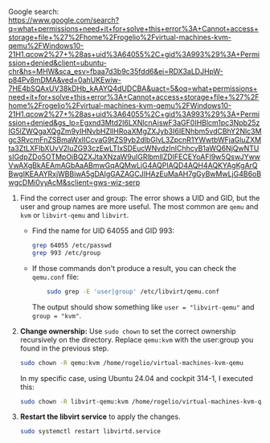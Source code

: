 Google search:\
<https://www.google.com/search?q=what+permissions+need+it+for+solve+this+error%3A+Cannot+access+storage+file+%27%2Fhome%2Frogelio%2Fvirtual-machines-kvm-qemu%2FWindows10-21H1.qcow2%27+%28as+uid%3A64055%2C+gid%3A993%29%3A+Permission+denied&client=ubuntu-chr&hs=MHW&sca_esv=fbaa7d3b9c35fdd6&ei=RDX3aLDJHpW-p84Pv8mDMA&ved=0ahUKEwiw-7HE4bSQAxUV38kDHb_kAAYQ4dUDCBA&uact=5&oq=what+permissions+need+it+for+solve+this+error%3A+Cannot+access+storage+file+%27%2Fhome%2Frogelio%2Fvirtual-machines-kvm-qemu%2FWindows10-21H1.qcow2%27+%28as+uid%3A64055%2C+gid%3A993%29%3A+Permission+denied&gs_lp=Egxnd3Mtd2l6LXNlcnAiswF3aGF0IHBlcm1pc3Npb25zIG5lZWQgaXQgZm9yIHNvbHZlIHRoaXMgZXJyb3I6IENhbm5vdCBhY2Nlc3Mgc3RvcmFnZSBmaWxlICcvaG9tZS9yb2dlbGlvL3ZpcnR1YWwtbWFjaGluZXMta3ZtLXFlbXUvV2luZG93czEwLTIxSDEucWNvdzInIChhcyB1aWQ6NjQwNTUsIGdpZDo5OTMpOiBQZXJtaXNzaW9uIGRlbmllZDIFECEYoAFI9w5QswJYwwVwAXgBkAEAmAGbAaABmwGqAQMwLjG4AQPIAQD4AQH4AQKYAgKgArQBwgIKEAAYRxjWBBiwA5gDAIgGAZAGCJIHAzEuMaAH7gGyBwMwLjG4B6oBwgcDMi0yyAcM&sclient=gws-wiz-serp>

1. Find the correct user and group: The error shows a UID and GID, but the user and group names are more useful. The most common are `qemu` and `kvm` or `libvirt-qemu` and `libvirt`. 


    - Find the name for UID 64055 and GID 993:

        ```bash            
        grep 64055 /etc/passwd
        grep 993 /etc/group
        ```                
            
    - If those commands don't produce a result, you can check the `qemu.conf` file:

        ```bash
            sudo grep -E 'user|group' /etc/libvirt/qemu.conf
        ```            
        The output should show something like `user = "libvirt-qemu"` and `group = "kvm"`.
    
2. **Change ownership:** Use `sudo chown` to set the correct ownership recursively on the directory. Replace `qemu:kvm` with the user:group you found in the previous step.

    ```bash
    sudo chown -R qemu:kvm /home/rogelio/virtual-machines-kvm-qemu
    ```
    In my specific case, using Ubuntu 24.04 and cockpit 314-1, I executed this:
    ```bash
    sudo chown -R libvirt-qemu:kvm /home/rogelio/virtual-machines-kvm-qemu
    ```

3. **Restart the libvirt service** to apply the changes.
        
    ```bash
    sudo systemctl restart libvirtd.service
    ```



